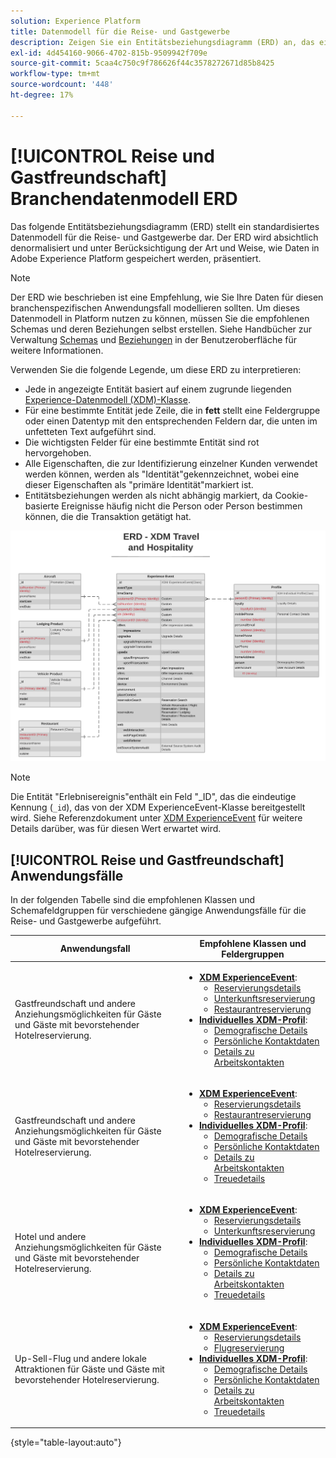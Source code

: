 ```yaml
---
solution: Experience Platform
title: Datenmodell für die Reise- und Gastgewerbe
description: Zeigen Sie ein Entitätsbeziehungsdiagramm (ERD) an, das ein standardisiertes Datenmodell für die Reise- und Gastgewerbe beschreibt, das mit dem Experience-Datenmodell (XDM) für die Verwendung in Adobe Experience Platform kompatibel ist.
exl-id: 4d454160-9066-4702-815b-9509942f709e
source-git-commit: 5caa4c750c9f786626f44c3578272671d85b8425
workflow-type: tm+mt
source-wordcount: '448'
ht-degree: 17%

---
```


# [!UICONTROL Reise und Gastfreundschaft] Branchendatenmodell ERD

Das folgende Entitätsbeziehungsdiagramm (ERD) stellt ein standardisiertes Datenmodell für die Reise- und Gastgewerbe dar. Der ERD wird absichtlich denormalisiert und unter Berücksichtigung der Art und Weise, wie Daten in Adobe Experience Platform gespeichert werden, präsentiert.

>[!NOTE]
>
>Der ERD wie beschrieben ist eine Empfehlung, wie Sie Ihre Daten für diesen branchenspezifischen Anwendungsfall modellieren sollten. Um dieses Datenmodell in Platform nutzen zu können, müssen Sie die empfohlenen Schemas und deren Beziehungen selbst erstellen. Siehe Handbücher zur Verwaltung [Schemas](../../ui/resources/schemas.md) und [Beziehungen](../../tutorials/relationship-ui.md) in der Benutzeroberfläche für weitere Informationen.

Verwenden Sie die folgende Legende, um diese ERD zu interpretieren:

* Jede in angezeigte Entität basiert auf einem zugrunde liegenden [Experience-Datenmodell (XDM)-Klasse](../composition.md#class).
* Für eine bestimmte Entität jede Zeile, die in **fett** stellt eine Feldergruppe oder einen Datentyp mit den entsprechenden Feldern dar, die unten im unfetteten Text aufgeführt sind.
* Die wichtigsten Felder für eine bestimmte Entität sind rot hervorgehoben.
* Alle Eigenschaften, die zur Identifizierung einzelner Kunden verwendet werden können, werden als &quot;Identität&quot;gekennzeichnet, wobei eine dieser Eigenschaften als &quot;primäre Identität&quot;markiert ist.
* Entitätsbeziehungen werden als nicht abhängig markiert, da Cookie-basierte Ereignisse häufig nicht die Person oder Person bestimmen können, die die Transaktion getätigt hat.

![](../../images/industries/travel-hospitality.png)

>[!NOTE]
>
>Die Entität &quot;Erlebnisereignis&quot;enthält ein Feld &quot;_ID&quot;, das die eindeutige Kennung (`_id`), das von der XDM ExperienceEvent-Klasse bereitgestellt wird. Siehe Referenzdokument unter [XDM ExperienceEvent](../../classes/experienceevent.md) für weitere Details darüber, was für diesen Wert erwartet wird.

## [!UICONTROL Reise und Gastfreundschaft] Anwendungsfälle

In der folgenden Tabelle sind die empfohlenen Klassen und Schemafeldgruppen für verschiedene gängige Anwendungsfälle für die Reise- und Gastgewerbe aufgeführt.

| Anwendungsfall | Empfohlene Klassen und Feldergruppen |
| --- | --- |
| Gastfreundschaft und andere Anziehungsmöglichkeiten für Gäste und Gäste mit bevorstehender Hotelreservierung. | <ul><li>**[XDM ExperienceEvent](../../classes/experienceevent.md)**:<ul><li>[Reservierungsdetails](../../field-groups/event/reservation-details.md)</li><li>[Unterkunftsreservierung](../../field-groups/event/lodging-reservation.md)</li><li>[Restaurantreservierung](../../field-groups/event/dining-reservation.md)</li></ul></li><li>**[Individuelles XDM-Profil](../../classes/individual-profile.md)**:<ul><li>[Demografische Details](../../field-groups/profile/demographic-details.md)</li><li>[Persönliche Kontaktdaten](../../field-groups/profile/personal-contact-details.md)</li><li>[Details zu Arbeitskontakten](../../field-groups/profile/work-contact-details.md)</li></ul></li></ul> |
| Gastfreundschaft und andere Anziehungsmöglichkeiten für Gäste und Gäste mit bevorstehender Hotelreservierung. | <ul><li>**[XDM ExperienceEvent](../../classes/experienceevent.md)**:<ul><li>[Reservierungsdetails](../../field-groups/event/reservation-details.md)</li><li>[Restaurantreservierung](../../field-groups/event/dining-reservation.md)</li></ul></li><li>**[Individuelles XDM-Profil](../../classes/individual-profile.md)**:<ul><li>[Demografische Details](../../field-groups/profile/demographic-details.md)</li><li>[Persönliche Kontaktdaten](../../field-groups/profile/personal-contact-details.md)</li><li>[Details zu Arbeitskontakten](../../field-groups/profile/work-contact-details.md)</li><li>[Treuedetails](../../field-groups/profile/loyalty-details.md)</li></ul></li></ul> |
| Hotel und andere Anziehungsmöglichkeiten für Gäste und Gäste mit bevorstehender Hotelreservierung. | <ul><li>**[XDM ExperienceEvent](../../classes/experienceevent.md)**:<ul><li>[Reservierungsdetails](../../field-groups/event/reservation-details.md)</li><li>[Unterkunftsreservierung](../../field-groups/event/lodging-reservation.md)</li></ul></li><li>**[Individuelles XDM-Profil](../../classes/individual-profile.md)**:<ul><li>[Demografische Details](../../field-groups/profile/demographic-details.md)</li><li>[Persönliche Kontaktdaten](../../field-groups/profile/personal-contact-details.md)</li><li>[Details zu Arbeitskontakten](../../field-groups/profile/work-contact-details.md)</li><li>[Treuedetails](../../field-groups/profile/loyalty-details.md)</li></ul></li></ul> |
| Up-Sell-Flug und andere lokale Attraktionen für Gäste und Gäste mit bevorstehender Hotelreservierung. | <ul><li>**[XDM ExperienceEvent](../../classes/experienceevent.md)**:<ul><li>[Reservierungsdetails](../../field-groups/event/reservation-details.md)</li><li>[Flugreservierung](../../field-groups/event/flight-reservation.md)</li></ul></li><li>**[Individuelles XDM-Profil](../../classes/individual-profile.md)**:<ul><li>[Demografische Details](../../field-groups/profile/demographic-details.md)</li><li>[Persönliche Kontaktdaten](../../field-groups/profile/personal-contact-details.md)</li><li>[Details zu Arbeitskontakten](../../field-groups/profile/work-contact-details.md)</li><li>[Treuedetails](../../field-groups/profile/loyalty-details.md)</li></ul></li></ul> |

{style="table-layout:auto"}

